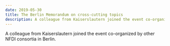 ```yaml
---
date: 2019-05-30
title: The Berlin Memorandum on cross-cutting topics
description: A colleague from Kaiserslautern joined the event co-organized by other NFDI consortia in Berlin.
---
```


A colleague from Kaiserslautern joined the event co-organized by other NFDI consortia in Berlin.

